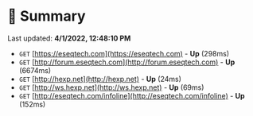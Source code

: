 # 📖 Summary
Last updated: **4/1/2022, 12:48:10 PM**

- `GET` [https://eseqtech.com](https://eseqtech.com) - **Up** (298ms)
- `GET` [http://forum.eseqtech.com](http://forum.eseqtech.com) - **Up** (6674ms)
- `GET` [http://hexp.net](http://hexp.net) - **Up** (24ms)
- `GET` [http://ws.hexp.net](http://ws.hexp.net) - **Up** (69ms)
- `GET` [http://eseqtech.com/infoline](http://eseqtech.com/infoline) - **Up** (152ms)
